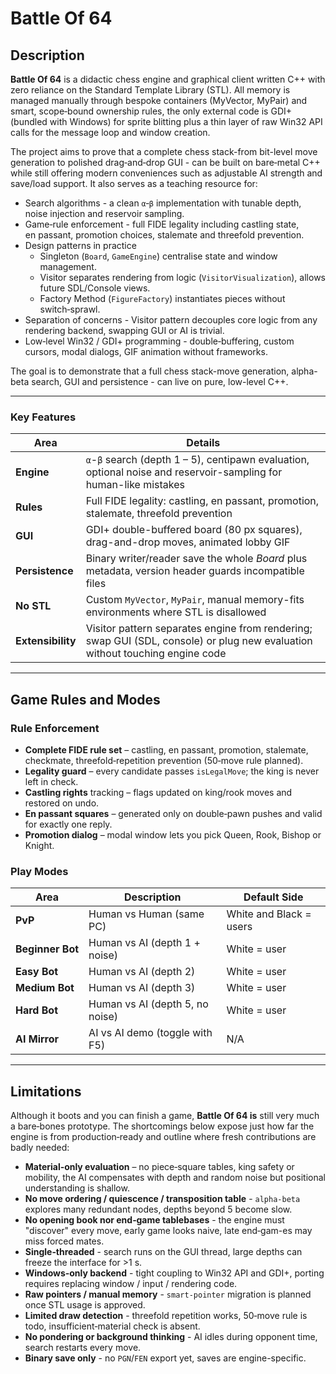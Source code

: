 # Battle Of 64

## **Description**
**Battle Of 64** is a didactic chess engine and graphical client written C++ with zero reliance on the Standard Template Library (STL).  All memory is managed manually through bespoke containers (MyVector, MyPair) and smart, scope‑bound ownership rules, the only external code is GDI+ (bundled with Windows) for sprite blitting plus a thin layer of raw Win32 API calls for the message loop and window creation.

The project aims to prove that a complete chess stack-from bit-level move generation to polished drag‑and‑drop GUI - can be built on bare‑metal C++ while still offering modern conveniences such as adjustable AI strength and save/load support. It also serves as a teaching resource for:

* Search algorithms - a clean `α`‑`β` implementation with tunable depth, noise injection and reservoir sampling.
* Game‑rule enforcement - full FIDE legality including castling state, en passant, promotion choices, stalemate and threefold prevention.
* Design patterns in practice
  * Singleton (`Board`, `GameEngine`) centralise state and window management.
  * Visitor separates rendering from logic (`VisitorVisualization`), allows future SDL/Console views.
  * Factory Method (`FigureFactory`) instantiates pieces without switch‑sprawl.
* Separation of concerns - Visitor pattern decouples core logic from any rendering backend, swapping GUI or AI is trivial.
* Low‑level Win32 / GDI+ programming - double‑buffering, custom cursors, modal dialogs, GIF animation without frameworks.

The goal is to demonstrate that a full chess stack-move generation, alpha-beta search, GUI and persistence - can live on pure, low-level C++.

---

### **Key Features**
| Area        | Details |
|-------------|---------|
| **Engine**  | `α`-`β` search (depth 1 – 5), centipawn evaluation, optional noise and reservoir-sampling for human-like mistakes |
| **Rules**   | Full FIDE legality: castling, en passant, promotion, stalemate, threefold prevention |
| **GUI**     | GDI+ double-buffered board (80 px squares), drag-and-drop moves, animated lobby GIF |
| **Persistence** | Binary writer/reader save the whole *Board* plus metadata, version header guards incompatible files |
| **No STL**  | Custom `MyVector`, `MyPair`, manual memory-fits environments where STL is disallowed |
| **Extensibility**  | Visitor pattern separates engine from rendering; swap GUI (SDL, console) or plug new evaluation without touching engine code |

---

## **Game Rules and Modes**

### **Rule Enforcement**
* **Complete FIDE rule set** – castling, en passant, promotion, stalemate, checkmate, threefold‑repetition prevention (50‑move rule planned).
* **Legality guard** – every candidate passes `isLegalMove`; the king is never left in check.
* **Castling rights** tracking – flags updated on king/rook moves and restored on undo.
* **En passant squares** – generated only on double‑pawn pushes and valid for exactly one reply.
* **Promotion dialog** – modal window lets you pick Queen, Rook, Bishop or Knight.

### **Play Modes**
| Area        | Description | Default Side  |
|-------------|---------|---------|
| **PvP**  | Human vs Human (same PC) | White and Black = users |
| **Beginner Bot**   | Human vs AI (depth 1 + noise) | White = user |
| **Easy Bot**     | Human vs AI (depth 2) | White = user |
| **Medium Bot** | Human vs AI (depth 3) | White = user | 
| **Hard Bot**  | Human vs AI (depth 5, no noise) | White = user | 
| **AI Mirror**  | AI vs AI demo (toggle with F5) | N/A |

---

## **Limitations**
Although it boots and you can finish a game, **Battle Of 64 is** still very much a bare‑bones prototype. The shortcomings below expose just how far the engine is from production‑ready and outline where fresh contributions are badly needed:

* **Material‑only evaluation** – no piece‑square tables, king safety or mobility, the AI compensates with depth and random noise but positional understanding is shallow.
* **No move ordering / quiescence / transposition table** - `alpha‑beta` explores many redundant nodes, depths beyond 5 become slow.
* **No opening book nor end‑game tablebases** - the engine must "discover" every move, early game looks naive, late end‑gam-es may miss forced mates.
* **Single‑threaded** - search runs on the GUI thread, large depths can freeze the interface for >1 s.
* **Windows‑only backend** - tight coupling to Win32 API and GDI+, porting requires replacing window / input / rendering code.
* **Raw pointers / manual memory** - `smart‑pointer` migration is planned once STL usage is approved.
* **Limited draw detection** - threefold repetition works, 50‑move rule is todo, insufficient‑material check is absent.
* **No pondering or background thinking** - AI idles during opponent time, search restarts every move.
* **Binary save only** - no `PGN`/`FEN` export yet, saves are engine-specific.
